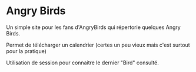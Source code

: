 # Angry Birds

Un simple site pour les fans d'AngryBirds qui répertorie quelques Angry Birds. 

Permet de télécharger un calendrier (certes un peu vieux mais c'est surtout pour la pratique)

Utilisation de session pour connaitre le dernier "Bird" consulté.
